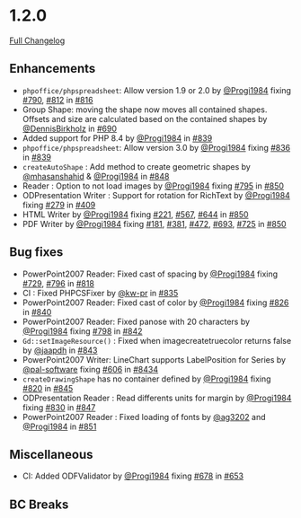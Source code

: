 # 1.2.0

[Full Changelog](https://github.com/PHPOffice/PHPPresentation/compare/1.1.0...1.2.0)

## Enhancements

- `phpoffice/phpspreadsheet`: Allow version 1.9 or 2.0 by [@Progi1984](https://github.com/Progi1984) fixing [#790](https://github.com/PHPOffice/PHPPresentation/issues/790), [#812](https://github.com/PHPOffice/PHPPresentation/pull/812) in [#816](https://github.com/PHPOffice/PHPPresentation/pull/816)
- Group Shape: moving the shape now moves all contained shapes. Offsets and size are calculated based on the contained shapes by [@DennisBirkholz](https://github.com/DennisBirkholz) in [#690](https://github.com/PHPOffice/PHPPresentation/pull/690)
- Added support for PHP 8.4 by [@Progi1984](https://github.com/Progi1984) in [#839](https://github.com/PHPOffice/PHPPresentation/pull/839)
- `phpoffice/phpspreadsheet`: Allow version 3.0 by [@Progi1984](https://github.com/Progi1984) fixing [#836](https://github.com/PHPOffice/PHPPresentation/issues/836) in [#839](https://github.com/PHPOffice/PHPPresentation/pull/839)
- `createAutoShape` : Add method to create geometric shapes by [@mhasanshahid](https://github.com/mhasanshahid) & [@Progi1984](https://github.com/Progi1984) in [#848](https://github.com/PHPOffice/PHPPresentation/pull/848)
- Reader : Option to not load images by [@Progi1984](https://github.com/Progi1984) fixing [#795](https://github.com/PHPOffice/PHPPresentation/issues/795) in [#850](https://github.com/PHPOffice/PHPPresentation/pull/850)
- ODPresentation Writer : Support for rotation for RichText  by [@Progi1984](https://github.com/Progi1984) fixing [#279](https://github.com/PHPOffice/PHPPresentation/pull/279) in [#409](https://github.com/PHPOffice/PHPPresentation/pull/409)
- HTML Writer by [@Progi1984](https://github.com/Progi1984) fixing [#221](https://github.com/PHPOffice/PHPPresentation/pull/221), [#567](https://github.com/PHPOffice/PHPPresentation/pull/567), [#644](https://github.com/PHPOffice/PHPPresentation/pull/644) in [#850](https://github.com/PHPOffice/PHPPresentation/pull/855)
- PDF Writer by [@Progi1984](https://github.com/Progi1984) fixing [#181](https://github.com/PHPOffice/PHPPresentation/pull/181), [#381](https://github.com/PHPOffice/PHPPresentation/pull/381), [#472](https://github.com/PHPOffice/PHPPresentation/pull/472), [#693](https://github.com/PHPOffice/PHPPresentation/pull/693), [#725](https://github.com/PHPOffice/PHPPresentation/pull/725) in [#850](https://github.com/PHPOffice/PHPPresentation/pull/855)

## Bug fixes

- PowerPoint2007 Reader: Fixed cast of spacing by [@Progi1984](https://github.com/Progi1984) fixing [#729](https://github.com/PHPOffice/PHPPresentation/pull/729), [#796](https://github.com/PHPOffice/PHPPresentation/pull/796) in [#818](https://github.com/PHPOffice/PHPPresentation/pull/818)
- CI : Fixed PHPCSFixer by [@kw-pr](https://github.com/kw-pr) in [#835](https://github.com/PHPOffice/PHPPresentation/pull/835)
- PowerPoint2007 Reader: Fixed cast of color by [@Progi1984](https://github.com/Progi1984) fixing [#826](https://github.com/PHPOffice/PHPPresentation/pull/826) in [#840](https://github.com/PHPOffice/PHPPresentation/pull/840)
- PowerPoint2007 Reader: Fixed panose with 20 characters by [@Progi1984](https://github.com/Progi1984) fixing [#798](https://github.com/PHPOffice/PHPPresentation/pull/798) in [#842](https://github.com/PHPOffice/PHPPresentation/pull/842)
- `Gd::setImageResource()` : Fixed when imagecreatetruecolor returns false  by [@jaapdh](https://github.com/jaapdh) in [#843](https://github.com/PHPOffice/PHPPresentation/pull/843)
- PowerPoint2007 Writer: LineChart supports LabelPosition for Series by [@pal-software](https://github.com/pal-software) fixing [#606](https://github.com/PHPOffice/PHPPresentation/pull/606) in [#8434](https://github.com/PHPOffice/PHPPresentation/pull/844)
- `createDrawingShape` has no container defined by [@Progi1984](https://github.com/Progi1984) fixing [#820](https://github.com/PHPOffice/PHPPresentation/pull/820) in [#845](https://github.com/PHPOffice/PHPPresentation/pull/845)
- ODPresentation Reader : Read differents units for margin by [@Progi1984](https://github.com/Progi1984) fixing [#830](https://github.com/PHPOffice/PHPPresentation/pull/830) in [#847](https://github.com/PHPOffice/PHPPresentation/pull/847)
- PowerPoint2007 Reader : Fixed loading of fonts by [@ag3202](https://github.com/ag3202) and [@Progi1984](https://github.com/Progi1984) in [#851](https://github.com/PHPOffice/PHPPresentation/pull/851)

## Miscellaneous
- CI: Added ODFValidator by [@Progi1984](https://github.com/Progi1984) fixing [#678](https://github.com/PHPOffice/PHPWord/issues/678) in [#653](https://github.com/PHPOffice/PHPWord/pull/653)

## BC Breaks
